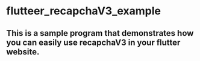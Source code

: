 # flutteer_recapchaV3_example
## This is a sample program that demonstrates how you can easily use recapchaV3 in your flutter website.
